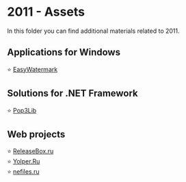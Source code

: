 # 2011 - Assets

In this folder you can find additional materials related to 2011.

## Applications for Windows

:star: [EasyWatermark](easywatermark.md)

## Solutions for .NET Framework

:star: [Pop3Lib](pop3lib.md)

## Web projects

:star: [ReleaseBox.ru](releasebox.md)  
:star: [Yolper.Ru](yolper.md)  
:star: [nefiles.ru](nefiles.md)
